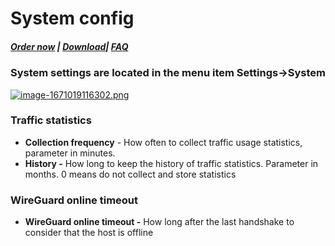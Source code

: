 # System config

##### [Order now](https://panel.puqcloud.com/index.php?rp=/store/puqvpn) | [Download](https://download.puqcloud.com/cp/puqvpncp/)| [FAQ](https://faq.puqcloud.com)

### System settings are located in the menu item **Settings-&gt;System**

[![image-1671019116302.png](https://doc.puq.info/uploads/images/gallery/2022-12/scaled-1680-/image-1671019116302.png)](https://doc.puq.info/uploads/images/gallery/2022-12/image-1671019116302.png)

### Traffic statistics 

- **Collection frequency** - How often to collect traffic usage statistics, parameter in minutes.
- **History -** How long to keep the history of traffic statistics. Parameter in months. 0 means do not collect and store statistics

### WireGuard online timeout

- **WireGuard online timeout -** How long after the last handshake to consider that the host is offline
